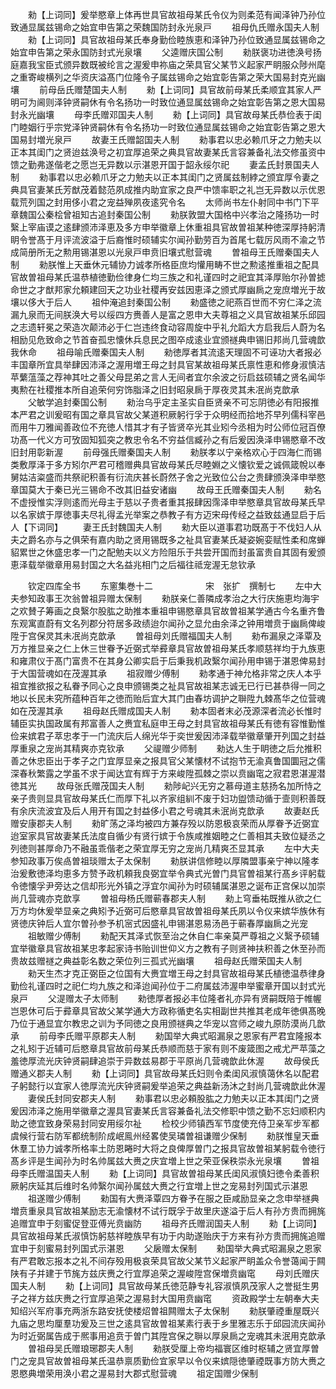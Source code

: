 <!-- { "loadSidebar": true } -->
　　勑【上词同】爰举愍章上体再世具官故祖母某氏令仪为则柔范有闻泽钟乃孙位致通显属兹锡命之始宜申告第之荣魏国防封永光泉戸
　　祖母仇氏赠永国夫人制
　　勑【上词同】具官故祖母某氏奉身勤俭睦族恵和泽钟乃孙位致通显属兹锡命之始宜申告第之荣永国防封式光泉壤
　　父逵赠庆国公制
　　勑朕褒功进徳涣号扬庭嘉我宝臣式颁异数既被纶言之渥爰申祢庙之荣具官父某节义起家严眀服众陟州麾之重寄峻横列之华资庆溢髙门位隆令子属兹锡命之始宜彰告第之荣大国易封克光幽壤
　　前母岳氏赠楚国夫人制
　　勑【上词同】具官故前母某氏柔顺宜其家人严明可为阃则泽钟贤嗣休有令名扬功一时致位通显属玆锡命之始宜彰告第之恩大国易封永光幽壤
　　母李氏赠邓国夫人制
　　勑【上词同】具官故母某氏恭俭表于闺门睦姻行乎宗党泽钟贤嗣休有令名扬功一时致位通显属兹锡命之始宜彰告第之恩大国易封増光泉戸
　　故妻王氏赠韶国夫人制
　　勑事君以忠必赖爪牙之力勉夫以正本其闺门之贤迨兹涣号之初宜厚追荣之典具官故妻某氏言容兼备礼法交修虽资中馈之勤弗遂偕老之愿岂无异数以示湛恩开国于韶永绥尔祀
　　妻孟氏封景国夫人制
　　勑事君以忠必赖爪牙之力勉夫以正本其闺门之贤属兹制綍之颁宜厚令妻之典具官妻某氏芳猷茂着懿范夙成推内助宜家之良严中馈率职之礼岂无异数以示优恩载荒列国之封用侈小君之宠益殚夙夜逺究令名
　　太师尚书左仆射同中书门下平章魏国公秦桧曾祖知古追封秦国公制
　　勑朕敦盟大国格中兴孝治之隆扬功一时繄上宰庙谟之逺肆颁沛泽恵及多方申举徽章上休重祖具官故曽祖某种徳深厚持躬清眀令誉髙于月评流波溢于后裔惟时硕辅实尔闻孙勤劳百为首尾七载厉风雨不渝之节成简册所无之勲用锡湛恩以光泉戸申贲旧壤式慰营魂
　　曽祖母王氏赠秦国夫人制
　　勑朕惟上天垂休元辅协力诚孝所格臣庶均懽用畴不世之勲逺推重祖之配具官故曽祖母某氏温恭植徳勤俭律身仁均三族之和礼谨四时之祀宜其泽厚贻尔孙曽摅命世之才猷邦家允頼建回天之功业社稷再安兹因恵泽之颁式厚幽扄之宠庶増光于故壤以侈大于后人
　　祖仲淹追封秦国公制
　　勑盛徳之祀燕百世而不穷仁泽之流漏九泉而无间朕涣大号以绥四方赉善人是富之恩申大夫尊祖之义具官故祖某乐邱园之志遗轩冕之荣造次颠沛必于仁岂违终食动容周旋中乎礼允蹈大方启我后人蔚为名相励见危致命之节首奋孤忠懐休兵息民之图卒成逺业宜颁禭典申锡旧邦尚几营魂歆我休命
　　祖母喻氏赠秦国夫人制
　　勑徳厚者其流逺天理固不可诬功大者报必丰国章所宜具举肆因沛泽之渥用増王母之封具官某故祖母某氏禀性恵和修身淑慎洁苹蘩蕰藻之荐神其吐之善父母昆弟之言人无间者宜尔余波之衍启兹硕辅之贤名闻华夷勲在社稷推本所自追荣何穷饰脂泽之旧封昭泉扄于厚夜灵其未冺尚克歆承
　　父敏学追封秦国公制
　　勑治乌乎定主圣实自臣贤亲不可忘阴徳必有阳报推本严君之训爰昭有国之章具官故父某道积厥躬行孚于众明经而拾地芥早列儒科宰邑而用牛刀雅闻善政位不充徳人惜其才有子皆贤卒光其业矧今丞相为时公师位冠百僚功髙一代义方可攷固知狐突之教忠令名不穷益信臧孙之有后爰因涣泽申锡愍章不改旧封用彰新渥
　　前母强氏赠秦国夫人制
　　勑朕孝以宁亲格欢心于四海仁而锡类敷厚泽于多方矧尔严君可稽赠典具官故母某氏尽睦婣之义懐钦爱之诚佩箴帨以奉舅姑洁粢盛而共祭祀积善有衍流庆甚长蔚然子舍之光致位公台之贵肆颁涣泽申举愍章国莫大于秦已光三锡命不改其旧益安诸幽
　　故母王氏赠秦国夫人制
　　勑名不虚授惟实浮则逺而光母主于慈以子贵者重其报肆因霈泽申举愍章具官故母某氏早以名家嫔于厚徳事夫尽礼得孟光举案之恭教子有方迈宋母传经之益致兹通显启于后人【下词同】
　　妻王氏封魏国夫人制
　　勑大臣以道事君功既髙于不伐妇人从夫之爵名亦与之俱荣有嘉内助之贤用锡既多之祉具官妻某氏凝姿婉娈赋性柔和席蝉貂累世之休盛忠孝一门之配勉夫以义方险阻乐于共尝开国而封虽富贵自其固有爰颁恵泽载举徽章用易封国之大名益兆相门之后福往祗宠渥无怠钦承




　　钦定四库全书
　　东窻集巻十二　　　　　　宋　张扩　撰制七
　　左中大夫参知政事王次翁曽祖异赠太保制
　　勑朕亲仁善隣成孝治之大行庆施恵均海宇之欢賛子筹画之良繄尔股肱之助推本重祖申锡愍章具官故曽祖某学通古今名重齐鲁东观寓直蔚有文名列郡分符居多政绩迨尔闻孙之显允由余泽之钟用増贲于幽扄俾峻陞于宫保灵其未冺尚克歆承
　　曽祖母刘氏赠福国夫人制
　　勑布漏泉之泽覃及万方推显亲之仁上休三世眷予近弼式举彛章具官故曽祖母某氏孝顺慈祥均于九族恵和雍肃仪于髙门富贵不在其身公卿实启于后秉我机政繄尔闻孙用申锡于湛恩俾易封于大国营魂如在茂渥其承
　　祖寂赠少傅制
　　勑孝通于神允格非常之庆人本乎祖宜推欲报之私眷予同心之良申颁锡类之祉具官故祖某志诚无已行已甚恭得一同之地以长民未究所蕴种百年之徳而贻后宜大其门由春坊调护之聨陞九棘髙华之位营魂如在茂渥其承
　　祖母赵氏赠成国夫人制
　　勑本固者末必茂源深者流必长惟时辅臣实执国政属有邦富善人之赉宜私庭申王母之封具官故祖母某氏有徳有容惟勤惟俭来嫔君子萃忠孝于一门流庆后人绵光华于奕世爰因沛泽载举徽章肇开列国之封益厚重泉之宠尚其精爽亦克钦承
　　父禔赠少师制
　　勑达人生于眀徳之后允推积善之休忠臣出于孝子之门宜厚显亲之报具官父某懐材不试抱节无渝真鲁国圜冠之儒深春秋繁露之学虽不求于闻达宜有辉于方来峻陞孤棘之崇以贲幽窀之寂君恩湛渥潜徳其光
　　故母张氏赠茂国夫人制
　　勑陟屺兴无穷之慕母道主慈扬名加所恃之亲子贵则显具官故母某氏仁而厚下礼以齐家组紃不废于妇功盥馈动循于壸则积善既有余庆流波宜及后人用开有国之封益侈小君之号魂其未泯尚克歆承
　　故妻赵氏赠安康郡夫人制
　　勑旷荡之泽均被四方兼存殁以防恩极哀荣而从厚眷予近弼宜迨室家具官故妻某氏法度自循少有贤行嫔于令族咸推姻睦之仁善相其夫致位疑丞之列徳则甚厚命乃不融虽乖偕老之荣宜厚无穷之宠尚几精爽丕显其承
　　左中大夫参知政事万俟卨曽祖琰赠太子太保制
　　勑朕讲信修睦以厚隣盟事亲宁神以隆孝治爰敷徳泽均恵多方赞予政机頼我良弼宜举令典式光曽门具官曽祖某行髙乡评躬载令徳懐孚尹旁达之信却形光外镇之浮宜尔闻孙为时硕辅属湛恩之诞布正宫保以加崇尚几营魂亦克歆享
　　曽祖母杨氏赠蕲春郡夫人制
　　勑上穹垂祐既推从欲之仁万方均休爰举显亲之典矧予近弼可后愍章具官故曽祖母某氏夙以令仪来嫔华族休有贤徳庆钟后人宜尔曽孙参予机宻式因盛礼申锡湛恩易汤邑于蕲春厚幽扄之光宠
　　祖敏赠少傅制
　　勑配天其泽式恢至治之休自仁率亲莫严尊祖之义繄予硕辅宜举徽章具官故祖某忠孝起家诗书贻训世仰义方之教有子则贤神扶积善之休至孙而贵故兹赠禭之典益彰名数之荣位列三孤式光幽壤
　　祖母赵氏赠荣国夫人制
　　勑天生杰才克正弼臣之位国有大赉宜増王母之封具官故祖母某氏植徳温恭律身勤俭礼谨四时之祀仁均九族之和泽迨闻孙位于二府属兹沛渥申举蜜章开国以封式光泉戸
　　父湜赠太子太师制
　　勑徳厚者报必丰位隆者礼亦异有贤嗣既陪于帷幄岂恩休可后于彛章具官故父某学通大方政称循吏名实相副世共推其老成年徳俱髙晚乃位于通显宜尔教忠之训为予同徳之良用颁禭典之华宠以宫师之峻九原防漠尚几歆承
　　前母李氏赠平原郡夫人制
　　勑国举大典式昭漏泉之恩家有严君宜隆报本之礼矧于近辅可后愍章具官故前母某氏恭顺而慈于家有则不废箴图之戒尤严苹藻之羞徳厚流光庆钟贤嗣肆追崇于异数兹易郡于平原尚几营魂歆此休渥
　　故母侯氏赠通义郡夫人制
　　勑【上词同】具官故母某氏妇则令柔闺风淑慎蔼休名以配君子躬懿行以宜家人徳厚流光庆钟贤嗣爰举追荣之典益新汤沐之封尚几营魂歆此休渥
　　妻侯氏封同安郡夫人制
　　勑事君以忠必頼股肱之力勉夫以正本其闺门之贤爰因沛泽之施用举徽章之渥具官妻某氏言容兼备礼法交修职中馈之勤不忘妇顺积内助之徳宜致身荣易封同安用绥尔祉
　　检校少师镇西军节度使充侍卫亲军步军都虞候行营右防军都统制阶成岷鳯州经畧使吴璘曽祖谦赠少保制
　　勑朕惟皇天垂休羣工协力诚孝所格率土防恩睠时大将之良俾厚曽门之报具官故曽祖某躬载令徳行髙乡评是生闻孙为时名帅属兹大赉之庆宜増上世之荣亚保秩崇永光泉壤
　　曽祖母李氏赠温国夫人制
　　勑【上词同】具官故曽祖母某氏闺风淑慎妇徳令柔善积厥躬庆延其后维时名帅繄尔闻孙属玆大赉之行宜増上世之宠易封列国式示湛恩
　　祖遂赠少傅制
　　勑国有大赉泽覃四方眷予在服之臣咸励显亲之念申举禭典増贲重泉具官故祖某励志无渝懐材不试行既孚于故里庆遂溢于后人有孙方贵而拥旄追赠宜申于刻蜜促登亚傅光贲幽防
　　祖母齐氏赠润国夫人制
　　勑【上词同】具官故祖母某氏淑慎饬躬慈祥睦族早有功于内助遂贻庆于方来有孙方贵而拥旄追赠宜申于刻蜜易封列国式示湛恩
　　父扆赠太保制
　　勑国举大典式昭漏泉之恩家有严君敢忘报本之礼不间存殁用极哀荣具官故父某节义起家严眀盖众令誉蔼闻于闗陕有子并建于节旄方兹庆赉之行宜厚追荣之渥峻陞宫保増贲幽窀
　　母刘氏赠庆国夫人制
　　勑【上词同】具官故母某氏徳范静专礼容淑慎夙茂家人之誉挺生男子之祥方兹庆赉之行宜厚追荣之渥易封大国用贲幽窀
　　资政殿学士左朝奉大夫知绍兴军府事充两浙东路安抚使楼炤曽祖闗赠太子太保制
　　勑朕肇禋重屋既兴九庙之思均厘羣功爰及三世之逺具官故曽祖某素行表于乡里雅志乐于邱园流庆闻孙为时近弼属告成于熈事用追贲于曽门其陞宫保之聨以厚泉扄之宠魂其未泯用克歆承
　　曽祖母吴氏赠琅琊郡夫人制
　　勑朕受厘上帝均福寰区维时枢辅之贤宜厚曽门之宠具官故曽祖母某氏温恭禀质勤俭宜家早以令仪来嫔隠徳肇禋既事方防大赉之恩愍典増荣用涣小君之渥易封大郡式慰营魂
　　祖定国赠少保制
